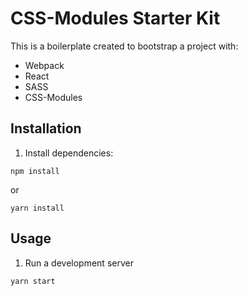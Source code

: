 # CSS-Modules Starter Kit

This is a boilerplate created to bootstrap a project with:
* Webpack
* React
* SASS
* CSS-Modules

## Installation

1. Install dependencies:
```
npm install
```
or
```
yarn install
```

## Usage

1. Run a development server
```
yarn start
```